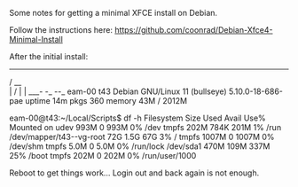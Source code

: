 Some notes for getting a minimal XFCE install on Debian.

Follow the instructions here: https://github.com/coonrad/Debian-Xfce4-Minimal-Install

After the initial install:

  _____
 /  __ \
|  /    |
|  \___-
-_
  --_
eam-00
t43
Debian GNU/Linux 11 (bullseye)
5.10.0-18-686-pae
uptime 14m
pkgs 360
memory 43M / 2012M

eam-00@t43:~/Local/Scripts$ df -h
Filesystem                Size  Used Avail Use% Mounted on
udev                      993M     0  993M   0% /dev
tmpfs                     202M  784K  201M   1% /run
/dev/mapper/t43--vg-root   72G  1.5G   67G   3% /
tmpfs                    1007M     0 1007M   0% /dev/shm
tmpfs                     5.0M     0  5.0M   0% /run/lock
/dev/sda1                 470M  109M  337M  25% /boot
tmpfs                     202M     0  202M   0% /run/user/1000

Reboot to get things work... Login out and back again is not enough.

